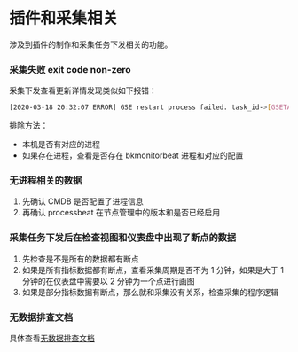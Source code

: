 # 插件和采集相关

涉及到插件的制作和采集任务下发相关的功能。 

### 采集失败 exit code non-zero

采集下发查看更新详情发现类似如下报错：

```bash
[2020-03-18 20:32:07 ERROR] GSE restart process failed. task_id->[GSETASK:20200318203203:57196] task_result->[{"failed": [{"content": "{\n   \"value\" : [\n      {\n         \"funcID\" : \"\",\n         \"instanceID\" : \"\",\n         \"procName\" : \"bkmonitorbeat\",\n         \"result\" : \"Script exit code non-zero. Error msessage: []\",\n         \"setupPath\" : \"/usr/local/gse/plugins/bin\"\n      }\n   ]\n}\n", "bk_supplier_id": "0", "ip": "10.0.6.4", "error_code": 65535, "error_msg": "Script exit code non-zero. Error msessage: []", "bk_cloud_id": "415"}], "pending": [], "success": []}]
```

排除方法： 

* 本机是否有对应的进程 
* 如果存在进程，查看是否存在 bkmonitorbeat 进程和对应的配置

### 无进程相关的数据

1. 先确认 CMDB 是否配置了进程信息
2. 再确认 processbeat 在节点管理中的版本和是否已经启用

### 采集任务下发后在检查视图和仪表盘中出现了断点的数据

1. 先检查是不是所有的数据都有断点
2. 如果是所有指标数据都有断点，查看采集周期是否不为 1 分钟，如果是大于 1 分钟的在仪表盘中需要以 2 分钟为一个点进行画图
3. 如果是部分指标数据有断点，那么就和采集没有关系，检查采集的程序逻辑


### 无数据排查文档

具体查看[无数据排查文档](./nodata_faq.md)


